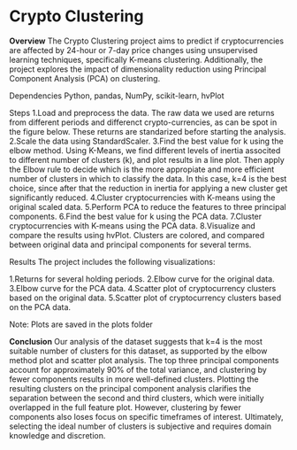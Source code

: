 # Crypto Clustering
**Overview**
The Crypto Clustering project aims to predict if cryptocurrencies are affected by 24-hour or 7-day price changes using unsupervised learning techniques, specifically K-means clustering. Additionally, the project explores the impact of dimensionality reduction using Principal Component Analysis (PCA) on clustering.

Dependencies
Python, pandas, NumPy, scikit-learn, hvPlot

Steps
1.Load and preprocess the data.
The raw data we used are returns from different periods and differenct crypto-currencies, as can be spot in the figure below. These returns are standarized before starting the analysis.
2.Scale the data using StandardScaler.
3.Find the best value for k using the elbow method.
Using K-Means, we find different levels of inertia associted to different number of clusters (k), and plot results in a line plot. Then apply the Elbow rule to decide which is the more appropiate and more efficient number of clusters in which to classify the data. In this case, k=4 is the best choice, since after that the reduction in inertia for applying a new cluster get significantly reduced.
4.Cluster cryptocurrencies with K-means using the original scaled data.
5.Perform PCA to reduce the features to three principal components.
6.Find the best value for k using the PCA data.
7.Cluster cryptocurrencies with K-means using the PCA data.
8.Visualize and compare the results using hvPlot.
Clusters are colored, and compared between original data and principal components for several terms. 

Results
The project includes the following visualizations:

1.Returns for several holding periods.
2.Elbow curve for the original data.
3.Elbow curve for the PCA data.
4.Scatter plot of cryptocurrency clusters based on the original data.
5.Scatter plot of cryptocurrency clusters based on the PCA data.

Note: Plots are saved in the plots folder

**Conclusion**
Our analysis of the dataset suggests that k=4 is the most suitable number of clusters for this dataset, as supported by the elbow method plot and scatter plot analysis.
The top three principal components account for approximately 90% of the total variance, and clustering by fewer components results in more well-defined clusters. 
Plotting the resulting clusters on the principal component analysis clarifies the separation between the second and third clusters, which were initially overlapped in the full feature plot. However, clustering by fewer components also loses focus on specific timeframes of interest. 
Ultimately, selecting the ideal number of clusters is subjective and requires domain knowledge and discretion.
